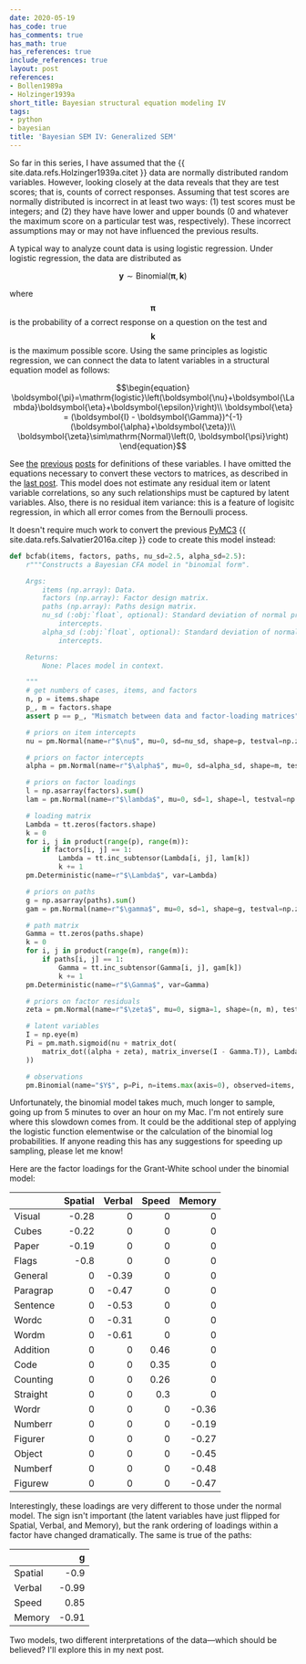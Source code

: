 ```yaml
---
date: 2020-05-19
has_code: true
has_comments: true
has_math: true
has_references: true
include_references: true
layout: post
references:
- Bollen1989a
- Holzinger1939a
short_title: Bayesian structural equation modeling IV
tags:
- python
- bayesian
title: 'Bayesian SEM IV: Generalized SEM'
---
```


So far in this series, I have assumed that the {{ site.data.refs.Holzinger1939a.citet }} data are normally distributed
random variables. However, looking closely at the data reveals that they are test scores; that is, counts of correct
responses. Assuming that test scores are normally distributed is incorrect in at least two ways: (1) test
scores must be integers; and (2) they have have lower and upper bounds (0 and whatever the maximum score on a particular
test was, respectively). These incorrect assumptions may or may not have influenced the previous results.

A typical way to analyze count data is using logistic regression. Under logistic regression, the data are distributed as

$$\begin{equation}
\boldsymbol{y}\sim\mathrm{Binomial}\left(\boldsymbol{\pi}, \boldsymbol{k}\right)
\end{equation}$$

where $$\boldsymbol{\pi}$$ is the probability of a correct response on a question on the test and $$\boldsymbol{k}$$ is the
maximum possible score. Using the same principles as logistic regression, we can connect the data to latent variables in a
structural equation model as follows:

$$\begin{equation}
\boldsymbol{\pi}=\mathrm{logistic}\left(\boldsymbol{\nu}+\boldsymbol{\Lambda}\boldsymbol{\eta}+\boldsymbol{\epsilon}\right)\\
\boldsymbol{\eta} = (\boldsymbol{I} - \boldsymbol{\Gamma})^{-1} (\boldsymbol{\alpha}+\boldsymbol{\zeta})\\
\boldsymbol{\zeta}\sim\mathrm{Normal}\left(0, \boldsymbol{\psi}\right)
\end{equation}$$

See [the](bcfa) [previous](bsem) [posts](bsem-uni) for definitions of these variables. I have omitted the equations
necessary to convert these vectors to matrices, as described in the [last post](bsem-uni). This model does not estimate
any residual item or latent variable correlations, so any such relationships must be captured by latent
variables. Also, there is no residual item variance: this is a feature of logisitc regression, in which all
error comes from the Bernoulli process.

It doesn't require much work to convert the previous [PyMC3](https://docs.pymc.io/) {{ site.data.refs.Salvatier2016a.citep }}
code to create this model instead:

```python
def bcfab(items, factors, paths, nu_sd=2.5, alpha_sd=2.5):
    r"""Constructs a Bayesian CFA model in "binomial form".

    Args:
        items (np.array): Data.
        factors (np.array): Factor design matrix.
        paths (np.array): Paths design matrix.
        nu_sd (:obj:`float`, optional): Standard deviation of normal prior on item
            intercepts.
        alpha_sd (:obj:`float`, optional): Standard deviation of normal prior on factor
            intercepts.

    Returns:
        None: Places model in context.

    """
    # get numbers of cases, items, and factors
    n, p = items.shape
    p_, m = factors.shape
    assert p == p_, "Mismatch between data and factor-loading matrices"

    # priors on item intercepts
    nu = pm.Normal(name=r"$\nu$", mu=0, sd=nu_sd, shape=p, testval=np.zeros(p))

    # priors on factor intercepts
    alpha = pm.Normal(name=r"$\alpha$", mu=0, sd=alpha_sd, shape=m, testval=np.zeros(m))

    # priors on factor loadings
    l = np.asarray(factors).sum()
    lam = pm.Normal(name=r"$\lambda$", mu=0, sd=1, shape=l, testval=np.zeros(l))

    # loading matrix
    Lambda = tt.zeros(factors.shape)
    k = 0
    for i, j in product(range(p), range(m)):
        if factors[i, j] == 1:
            Lambda = tt.inc_subtensor(Lambda[i, j], lam[k])
            k += 1
    pm.Deterministic(name=r"$\Lambda$", var=Lambda)

    # priors on paths
    g = np.asarray(paths).sum()
    gam = pm.Normal(name=r"$\gamma$", mu=0, sd=1, shape=g, testval=np.zeros(g))

    # path matrix
    Gamma = tt.zeros(paths.shape)
    k = 0
    for i, j in product(range(m), range(m)):
        if paths[i, j] == 1:
            Gamma = tt.inc_subtensor(Gamma[i, j], gam[k])
            k += 1
    pm.Deterministic(name=r"$\Gamma$", var=Gamma)

    # priors on factor residuals
    zeta = pm.Normal(name=r"$\zeta$", mu=0, sigma=1, shape=(n, m), testval=0)

    # latent variables
    I = np.eye(m)
    Pi = pm.math.sigmoid(nu + matrix_dot(
        matrix_dot((alpha + zeta), matrix_inverse(I - Gamma.T)), Lambda.T
    ))

    # observations
    pm.Binomial(name="$Y$", p=Pi, n=items.max(axis=0), observed=items, shape=items.shape)
```

Unfortunately, the binomial model takes much, much longer to sample, going up from 5 minutes to over an hour on my Mac.
I'm not entirely sure where this slowdown comes from. It could be the additional step of applying the logistic function
elementwise or the calculation of the binomial log probabilities. If anyone reading this has any suggestions for
speeding up sampling, please let me know!

Here are the factor loadings for the Grant-White school under the binomial model:

|          |   Spatial |   Verbal |   Speed |   Memory |
|:---------|----------:|---------:|--------:|---------:|
| Visual   |     -0.28 |     0    |    0    |     0    |
| Cubes    |     -0.22 |     0    |    0    |     0    |
| Paper    |     -0.19 |     0    |    0    |     0    |
| Flags    |     -0.8  |     0    |    0    |     0    |
| General  |      0    |    -0.39 |    0    |     0    |
| Paragrap |      0    |    -0.47 |    0    |     0    |
| Sentence |      0    |    -0.53 |    0    |     0    |
| Wordc    |      0    |    -0.31 |    0    |     0    |
| Wordm    |      0    |    -0.61 |    0    |     0    |
| Addition |      0    |     0    |    0.46 |     0    |
| Code     |      0    |     0    |    0.35 |     0    |
| Counting |      0    |     0    |    0.26 |     0    |
| Straight |      0    |     0    |    0.3  |     0    |
| Wordr    |      0    |     0    |    0    |    -0.36 |
| Numberr  |      0    |     0    |    0    |    -0.19 |
| Figurer  |      0    |     0    |    0    |    -0.27 |
| Object   |      0    |     0    |    0    |    -0.45 |
| Numberf  |      0    |     0    |    0    |    -0.48 |
| Figurew  |      0    |     0    |    0    |    -0.47 |

Interestingly, these loadings are very different to those under the normal model. The sign isn't important (the latent
variables have just flipped for Spatial, Verbal, and Memory), but the rank ordering of loadings within a factor have
changed dramatically. The same is true of the paths:

|         |     g |
|:--------|------:|
| Spatial | -0.9  |
| Verbal  | -0.99 |
| Speed   |  0.85 |
| Memory  | -0.91 |

Two models, two different interpretations of the data—which should be believed? I'll explore this in my next post.